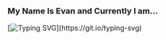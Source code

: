 ### My Name Is Evan and Currently I am...

[![Typing SVG](https://readme-typing-svg.demolab.com/?lines=Playing+With+Logic's+New+Features;Writing;Dipping+A+Toe+Into+Threads;Working+With+Next.js;Covered+In+Mosquito+Bites;Learning+Spanish;Living+In+Vancouver,+BC;Working+With+Lighthouse+Labs;Reading+Gabor+Maté;Playing+Chess;Open+To+Connect+-+Say+Hi!)](https://git.io/typing-svg)


<!--
**evanquirk/evanquirk** is a ✨ _special_ ✨ repository because its `README.md` (this file) appears on your GitHub profile.

Here are some ideas to get you started:

- 🔭 I’m currently working on ...
- 🌱 I’m currently learning ...
- 👯 I’m looking to collaborate on ...
- 🤔 I’m looking for help with ...
- 💬 Ask me about ...
- 📫 How to reach me: ...
- 😄 Pronouns: ...
- ⚡ Fun fact: ...
-->
